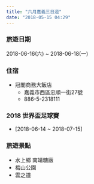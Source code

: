```yaml
---
title: "六月嘉義三日遊"
date: "2018-05-15 04:29"
---
```

### 旅遊日期
2018-06-16(六) ~ 2018-06-18(一)

### 住宿
* 冠閣商務大飯店
  - 嘉義市西區忠順一街27號
  - 886-5-2318111

### 2018 世界盃足球賽
* [2018-06-14 ~ 2018-07-15]

### 旅遊景點
* 水上鄉 南靖糖廠
* 梅山公園
* 雲之道
